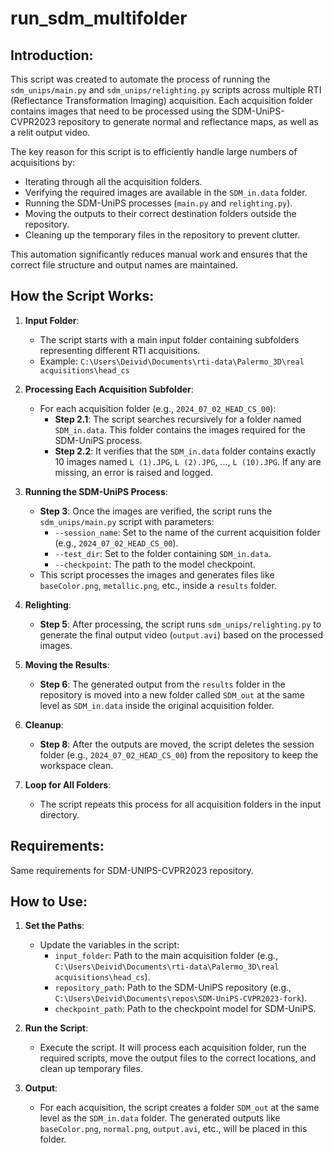 # run_sdm_multifolder

## Introduction:

This script was created to automate the process of running the `sdm_unips/main.py` and `sdm_unips/relighting.py` scripts across multiple RTI (Reflectance Transformation Imaging) acquisition. Each acquisition folder contains images that need to be processed using the SDM-UniPS-CVPR2023 repository to generate normal and reflectance maps, as well as a relit output video. 

The key reason for this script is to efficiently handle large numbers of acquisitions by:
- Iterating through all the acquisition folders.
- Verifying the required images are available in the `SDM_in.data` folder.
- Running the SDM-UniPS processes (`main.py` and `relighting.py`).
- Moving the outputs to their correct destination folders outside the repository.
- Cleaning up the temporary files in the repository to prevent clutter.

This automation significantly reduces manual work and ensures that the correct file structure and output names are maintained.

## How the Script Works:

1. **Input Folder**:
   - The script starts with a main input folder containing subfolders representing different RTI acquisitions.
   - Example: `C:\Users\Deivid\Documents\rti-data\Palermo_3D\real acquisitions\head_cs`

2. **Processing Each Acquisition Subfolder**:
   - For each acquisition folder (e.g., `2024_07_02_HEAD_CS_00`):
     - **Step 2.1**: The script searches recursively for a folder named `SDM_in.data`. This folder contains the images required for the SDM-UniPS process.
     - **Step 2.2**: It verifies that the `SDM_in.data` folder contains exactly 10 images named `L (1).JPG`, `L (2).JPG`, ..., `L (10).JPG`. If any are missing, an error is raised and logged.

3. **Running the SDM-UniPS Process**:
   - **Step 3**: Once the images are verified, the script runs the `sdm_unips/main.py` script with parameters:
     - `--session_name`: Set to the name of the current acquisition folder (e.g., `2024_07_02_HEAD_CS_00`).
     - `--test_dir`: Set to the folder containing `SDM_in.data`.
     - `--checkpoint`: The path to the model checkpoint.
   - This script processes the images and generates files like `baseColor.png`, `metallic.png`, etc., inside a `results` folder.

4. **Relighting**:
   - **Step 5**: After processing, the script runs `sdm_unips/relighting.py` to generate the final output video (`output.avi`) based on the processed images.

5. **Moving the Results**:
   - **Step 6**: The generated output from the `results` folder in the repository is moved into a new folder called `SDM_out` at the same level as `SDM_in.data` inside the original acquisition folder.

6. **Cleanup**:
   - **Step 8**: After the outputs are moved, the script deletes the session folder (e.g., `2024_07_02_HEAD_CS_00`) from the repository to keep the workspace clean.

7. **Loop for All Folders**:
   - The script repeats this process for all acquisition folders in the input directory.

## Requirements:

Same requirements for SDM-UNIPS-CVPR2023 repository.

## How to Use:

1. **Set the Paths**:
   - Update the variables in the script:
     - `input_folder`: Path to the main acquisition folder (e.g., `C:\Users\Deivid\Documents\rti-data\Palermo_3D\real acquisitions\head_cs`).
     - `repository_path`: Path to the SDM-UniPS repository (e.g., `C:\Users\Deivid\Documents\repos\SDM-UniPS-CVPR2023-fork`).
     - `checkpoint_path`: Path to the checkpoint model for SDM-UniPS.

2. **Run the Script**:
   - Execute the script. It will process each acquisition folder, run the required scripts, move the output files to the correct locations, and clean up temporary files.

3. **Output**:
   - For each acquisition, the script creates a folder `SDM_out` at the same level as the `SDM_in.data` folder. The generated outputs like `baseColor.png`, `normal.png`, `output.avi`, etc., will be placed in this folder.

